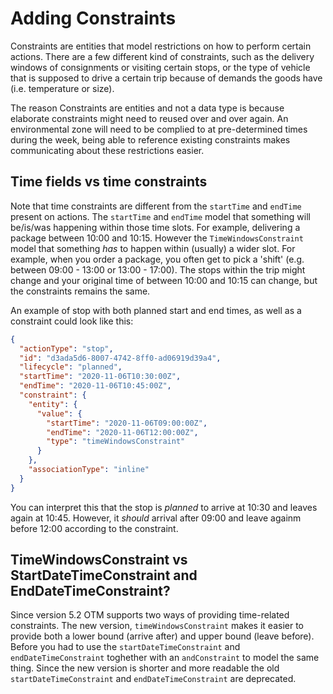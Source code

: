 Adding Constraints
===================

Constraints are entities that model restrictions on how to perform certain actions. There are a few different kind of constraints, such as the delivery windows of consignments or visiting certain stops, or the type of vehicle that is supposed to drive a certain trip because of demands the goods have (i.e. temperature or size).

The reason Constraints are entities and not a data type is because elaborate constraints might need to reused over and over again. An environmental zone will need to be complied to at pre-determined times during the week, being able to reference existing constraints makes communicating about these restrictions easier.

Time fields vs time constraints
-------------------------------

Note that time constraints are different from the `startTime` and `endTime` present on actions. The `startTime` and `endTime` model that something will be/is/was happening within those time slots. For example, delivering a package between 10:00 and 10:15. However the `TimeWindowsConstraint` model that something _has_ to happen within (usually) a wider slot. For example, when you order a package, you often get to pick a 'shift' (e.g. between 09:00 - 13:00 or 13:00 - 17:00). The stops within the trip might change and your original time of between 10:00 and 10:15 can change, but the constraints remains the same.

An example of stop with both planned start and end times, as well as a constraint could look like this:

```json
{
  "actionType": "stop",
  "id": "d3ada5d6-8007-4742-8ff0-ad06919d39a4",
  "lifecycle": "planned",
  "startTime": "2020-11-06T10:30:00Z",
  "endTime": "2020-11-06T10:45:00Z",
  "constraint": {
    "entity": {
      "value": {
        "startTime": "2020-11-06T09:00:00Z",
        "endTime": "2020-11-06T12:00:00Z",
        "type": "timeWindowsConstraint"
      }
    },
    "associationType": "inline"
  }
}
```

You can interpret this that the stop is _planned_ to arrive at 10:30 and leaves again at 10:45. However, it _should_ arrival after 09:00 and leave againm before 12:00 according to the constraint.

TimeWindowsConstraint vs StartDateTimeConstraint and EndDateTimeConstraint?
---------------------------------------------------------------------------

Since version 5.2 OTM supports two ways of providing time-related constraints. The new version, `timeWindowsConstraint` makes it easier to provide both a lower bound (arrive after) and upper bound (leave before). Before you had to use the `startDateTimeConstraint` and `endDateTimeConstraint` toghether with an `andConstraint` to model the same thing. Since the new version is shorter and more readable the old `startDateTimeConstraint` and `endDateTimeConstraint` are deprecated.